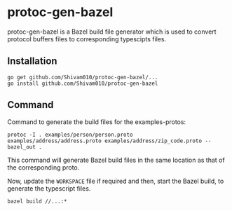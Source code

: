 # protoc-gen-bazel
protoc-gen-bazel is a Bazel build file generator which is used to convert protocol buffers files to corresponding typescipts files.

Installation
---
``` 
go get github.com/Shivam010/protoc-gen-bazel/...
go install github.com/Shivam010/protoc-gen-bazel
```

Command
---
Command to generate the build files for the examples-protos:
```
protoc -I . examples/person/person.proto examples/address/address.proto examples/address/zip_code.proto --bazel_out .
```
This command will generate Bazel build files in the same location as that of the corresponding proto.

Now, update the ```WORKSPACE``` file if required and then, start the Bazel build, to generate the typescript files.

```
bazel build //...:*
```
